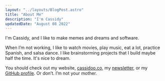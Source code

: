 ```yaml
---
layout: "../layouts/BlogPost.astro"
title: "About Me"
description: "I'm Cassidy"
updatedDate: "August 08 2022"
---
```


I'm Cassidy, and I like to make memes and dreams and software.

When I’m not working, I like to watch movies, play music, eat a lot, practice Spanish, and salsa dance. I like brainstorming projects that I build maybe half the time. It's nice to dream.

You should check out my website, [cassidoo.co](https://cassidoo.co), my [newsletter](https://cassidoo.co/newsletter), or my [GitHub profile](https://github.com/cassidoo). Or don’t. I’m not your mother.